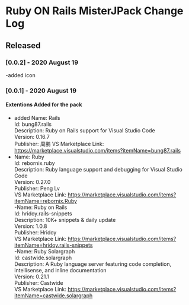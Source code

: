 # Ruby ON Rails MisterJPack Change Log


## Released

### [0.0.2]  -  2020 August 19
-added icon  

### [0.0.1]  -  2020 August 19
#### Extentions Added for the pack
- added Name: Rails  
Id: bung87.rails  
Description: Ruby on Rails support for Visual Studio   Code  
Version: 0.16.7  
Publisher: 周鹏 
VS Marketplace Link: https://marketplace.visualstudio.com/items?itemName=bung87.rails
- Name: Ruby  
Id: rebornix.ruby  
Description: Ruby language support and debugging for Visual Studio Code  
Version: 0.27.0  
Publisher: Peng Lv  
VS Marketplace Link: https://marketplace.visualstudio.com/items?itemName=rebornix.Ruby   
-Name: Ruby on Rails  
Id: hridoy.rails-snippets  
Description: 10K+ snippets & daily update  
Version: 1.0.8  
Publisher: Hridoy  
VS Marketplace Link: https://marketplace.visualstudio.com/items?itemName=hridoy.rails-snippets  
-Name: Ruby Solargraph  
Id: castwide.solargraph  
Description: A Ruby language server featuring code completion, intellisense, and inline documentation  
Version: 0.21.1  
Publisher: Castwide  
VS Marketplace Link: https://marketplace.visualstudio.com/items?itemName=castwide.solargraph  